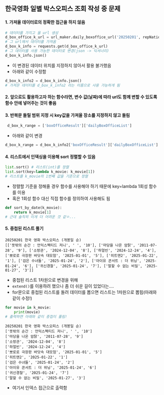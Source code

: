 ## 한국영화 일별 박스오피스 조회 작성 중 문제
#### 1. 가져올 데이터로의 정확한 접근을 하지 않음
```python
# 데이터를 가지고 올 url 생성
d_box_office_k_url = url_maker.daily_boxoffice_url('20250201', repNationCd='K')
# 그 url에서 데이터를 가져옴
d_box_k_info = requests.get(d_box_office_k_url)
# 그 데이터를 사용 가능한 데이터로 변경(json -> 딕셔너리)
d_box_k_info.json()
```
- 이 변경된 데이터 위치를 지정하지 않아서 활용 불가했음
- 아래와 같이 수정함
```python
d_box_k_info2 = d_box_k_info.json()
# 가져온 데이터를 d_box_k_info2 라는 이름으로 사용 가능하게 됨
```

#### 2.  앞으로도 활용하고자 하는 함수라면, 변수 값(날짜)에 따라 url도 함께 변할 수 있도록 함수 안에 넣어주는 것이 좋음

#### 3. 반복문 돌릴 범위 지정 시 key값을 가져올 장소를 지정하지 않고 돌림
```python
 d_box_k_range = ['boxOfficeResult']['dailyBoxOfficeList']
 ```
 - 아래와 같이 변경
 ```python
 d_box_k_range = d_box_k_info2['boxOfficeResult']['dailyBoxOfficeList']
 ```
#### 4. 리스트에서 인덱싱을 이용해 sort 정렬할 수 있음
```python
list.sort() # 리스트(int)를 정렬
list.sort(key=lambda k_movie: k_movie[1])
# 리스트를 k_movie의 1번째 값을 기준으로 정렬
```
- 정렬할 기준을 정해줄 경우 함수를 사용해야 하기 때문에 key=lambda 1회성 함수를 이용
- 혹은 1회성 함수 대신 직접 함수를 정의하여 사용해도 됨
```python
def sort_by_date(k_movie):
    return k_movie[1] 
# 근데 솔직히 이게 더 어려운 것 같ㅇ...
```
#### 5. 중첩된 리스트 풀기
```
20250201 한국 영화 박스오피스 (개봉일 순)
[['뜻밖의 순간 : 언익스펙티드 저니', ' ', '10'], ['마당을 나온 암탉', '2011-07-28', '9'], ['소방관', '2024-12-04', '8'], ['하얼빈', '2024-12-24', '4'], ['뽀로로 극장판 바닷속 대모험', '2025-01-01', '5'], ['히트맨2', '2025-01-22', '1'], ['검은 수녀들', '2025-01-24', '2'], ['아이유 콘서트 : 더 위닝', '2025-01-24', '6'], ['귀신경찰', '2025-01-24', '7'], ['말할 수 없는 비밀', '2025-01-27', '3']]
```
- 중첩된 리스트 1차원으로 변경을 위해
- `extend()`를 이용하려 했으나 좀 더 쉬운 길이 있었다는....
- for문으로 중첩된 리스트를 돌려 데이터를 뽑으면 리스트는 1차원으로 뽑힘(아래와 같이 수정!)
```python
for movie in k_movie:
    print(movie)
# 출력하면 아래와 같이 중첩이 풀림!
```
```
20250201 한국 영화 박스오피스 (개봉일 순)
['뜻밖의 순간 : 언익스펙티드 저니', ' ', '10']
['마당을 나온 암탉', '2011-07-28', '9']
['소방관', '2024-12-04', '8']
['하얼빈', '2024-12-24', '4']
['뽀로로 극장판 바닷속 대모험', '2025-01-01', '5']
['히트맨2', '2025-01-22', '1']
['검은 수녀들', '2025-01-24', '2']
['아이유 콘서트 : 더 위닝', '2025-01-24', '6']
['귀신경찰', '2025-01-24', '7']
['말할 수 없는 비밀', '2025-01-27', '3']
```
- 여기서 인덱스 접근으로 출력함
